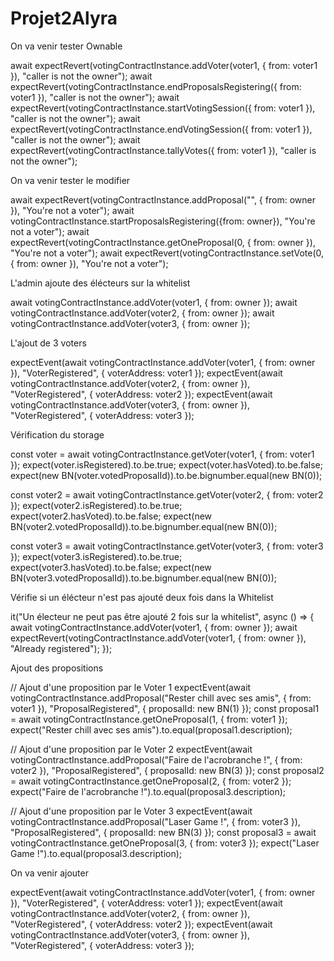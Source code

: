 # Projet2Alyra

On va venir tester Ownable 

await expectRevert(votingContractInstance.addVoter(voter1, { from: voter1 }), "caller is not the owner");
await expectRevert(votingContractInstance.endProposalsRegistering({ from: voter1 }), "caller is not the owner");
await expectRevert(votingContractInstance.startVotingSession({ from: voter1 }), "caller is not the owner");
await expectRevert(votingContractInstance.endVotingSession({ from: voter1 }), "caller is not the owner");
await expectRevert(votingContractInstance.tallyVotes({ from: voter1 }), "caller is not the owner");

On va venir tester le modifier 

await expectRevert(votingContractInstance.addProposal("", { from: owner }), "You're not a voter");
await votingContractInstance.startProposalsRegistering({from: owner}), "You're not a voter");
await expectRevert(votingContractInstance.getOneProposal(0, { from: owner }), "You're not a voter");
await expectRevert(votingContractInstance.setVote(0, { from: owner }), "You're not a voter");

L'admin ajoute des élécteurs sur la whitelist

await votingContractInstance.addVoter(voter1, { from: owner });
await votingContractInstance.addVoter(voter2, { from: owner });
await votingContractInstance.addVoter(voter3, { from: owner });

L'ajout de 3 voters

expectEvent(await votingContractInstance.addVoter(voter1, { from: owner }), "VoterRegistered", { voterAddress: voter1 });
expectEvent(await votingContractInstance.addVoter(voter2, { from: owner }), "VoterRegistered", { voterAddress: voter2 });
expectEvent(await votingContractInstance.addVoter(voter3, { from: owner }), "VoterRegistered", { voterAddress: voter3 });

Vérification du storage

const voter = await votingContractInstance.getVoter(voter1, { from: voter1 });
expect(voter.isRegistered).to.be.true;
expect(voter.hasVoted).to.be.false;
expect(new BN(voter.votedProposalId)).to.be.bignumber.equal(new BN(0));
    
const voter2 = await votingContractInstance.getVoter(voter2, { from: voter2 });
expect(voter2.isRegistered).to.be.true;
expect(voter2.hasVoted).to.be.false;
expect(new BN(voter2.votedProposalId)).to.be.bignumber.equal(new BN(0));

const voter3 = await votingContractInstance.getVoter(voter3, { from: voter3 });
expect(voter3.isRegistered).to.be.true;
expect(voter3.hasVoted).to.be.false;
expect(new BN(voter3.votedProposalId)).to.be.bignumber.equal(new BN(0));

Vérifie si un élécteur n'est pas ajouté deux fois dans la Whitelist

it("Un électeur ne peut pas être ajouté 2 fois sur la whitelist", async () => {
await votingContractInstance.addVoter(voter1, { from: owner });
await expectRevert(votingContractInstance.addVoter(voter1, { from: owner }), "Already registered");
});

Ajout des propositions 

// Ajout d'une proposition par le Voter 1
expectEvent(await votingContractInstance.addProposal("Rester chill avec ses amis", { from: voter1 }), "ProposalRegistered", { proposalId: new BN(1) });
const proposal1 = await votingContractInstance.getOneProposal(1, { from: voter1 });
expect("Rester chill avec ses amis").to.equal(proposal1.description);
    
// Ajout d'une proposition par le Voter 2
expectEvent(await votingContractInstance.addProposal("Faire de l'acrobranche !", { from: voter2 }), "ProposalRegistered", { proposalId: new BN(3) });
const proposal2 = await votingContractInstance.getOneProposal(2, { from: voter2 });
expect("Faire de l'acrobranche !").to.equal(proposal3.description);

// Ajout d'une proposition par le Voter 3
expectEvent(await votingContractInstance.addProposal("Laser Game !", { from: voter3 }), "ProposalRegistered", { proposalId: new BN(3) });
const proposal3 = await votingContractInstance.getOneProposal(3, { from: voter3 });
expect("Laser Game !").to.equal(proposal3.description);

On va venir ajouter 

expectEvent(await votingContractInstance.addVoter(voter1, { from: owner }), "VoterRegistered", { voterAddress: voter1 });
expectEvent(await votingContractInstance.addVoter(voter2, { from: owner }), "VoterRegistered", { voterAddress: voter2 });
expectEvent(await votingContractInstance.addVoter(voter3, { from: owner }), "VoterRegistered", { voterAddress: voter3 });



